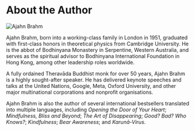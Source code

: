 # About the Author

<img src="/img/brahm.webp" alt="Ajahn Brahm" className="brahm" />

Ajahn Brahm, born into a working-class family in London in 1951, graduated with first-class honors in theoretical physics from Cambridge University. He is the abbot of Bodhinyana Monastery in Serpentine, Western Australia, and serves as the spiritual advisor to Bodhinyana International Foundation in Hong Kong, among other leadership roles worldwide.

A fully ordained Theravāda Buddhist monk for over 50 years, Ajahn Brahm is a highly sought-after speaker. He has delivered keynote speeches and talks at the United Nations, Google, Meta, Oxford University, and other major multinational
corporations and nonprofit organisations.

Ajahn Brahm is also the author of several international bestsellers translated into multiple languages, including _Opening the Door of Your Heart_; _Mindfulness, Bliss and Beyond_; _The Art of Disappearing_; _Good? Bad? Who Knows?_; _Kindfulness_; _Bear Awareness_; and _Karunā-Virus_.
